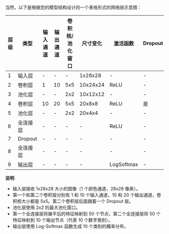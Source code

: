 当然，以下是根据您的模型结构设计的一个表格形式的网络层示意图：

| 层级 | 类型     | 输入通道 | 输出通道 | 卷积核/池化窗口 | 尺寸变化 | 激活函数   | Dropout |
| ---- | -------- | -------- | -------- | --------------- | -------- | ---------- | ------- |
| 1    | 输入层   | -        | -        | -               | 1x28x28  | -          | -       |
| 2    | 卷积层   | 1        | 10       | 5x5             | 10x24x24 | ReLU       | -       |
| 3    | 池化层   | -        | -        | 2x2             | 10x12x12 | -          | -       |
| 4    | 卷积层   | 10       | 20       | 5x5             | 20x8x8   | ReLU       | 是      |
| 5    | 池化层   | -        | -        | 2x2             | 20x4x4   | -          | -       |
| 6    | 全连接层 | -        | -        | -               | -        | ReLU       | -       |
| 7    | Dropout  | -        | -        | -               | -        | -          | -       |
| 8    | 全连接层 | -        | -        | -               | -        | -          | -       |
| 9    | 输出层   | -        | -        | -               | -        | LogSoftmax | -       |

**说明**:
- 输入层接收 1x28x28 大小的图像（1 个颜色通道，28x28 像素）。
- 第一个和第二个卷积层分别有 1 和 10 个输入通道，10 和 20 个输出通道，卷积核大小都是 5x5。第二个卷积层后面跟着一个 Dropout 层。
- 池化层使用 2x2 的最大池化窗口。
- 第一个全连接层将展平后的特征映射到 50 个节点，第二个全连接层将 50 个特征映射到 10 个输出节点（代表 10 个数字类别）。
- 输出层使用 Log-Softmax 函数生成 10 个类别的概率分布。
